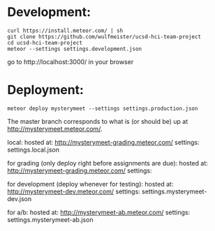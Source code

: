 # Development:

```
curl https://install.meteor.com/ | sh
git clone https://github.com/wulfmeister/ucsd-hci-team-project
cd ucsd-hci-team-project
meteor --settings settings.development.json
```
go to http://localhost:3000/ in your browser

# Deployment:

```
meteor deploy mysterymeet --settings settings.production.json
```

The master branch corresponds to what is (or should be) up at http://mysterymeet.meteor.com/.

local:
hosted at: http://mysterymeet-grading.meteor.com/
settings: settings.local.json

for grading (only deploy right before assignments are due):
hosted at: http://mysterymeet-grading.meteor.com/
settings:

for development (deploy whenever for testing):
hosted at: http://mysterymeet-dev.meteor.com/
settings: settings.mysterymeet-dev.json

for a/b:
hosted at: http://mysterymeet-ab.meteor.com/
settings: settings.mysterymeet-ab.json